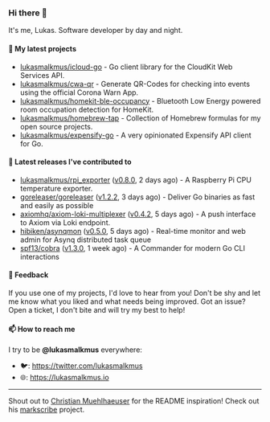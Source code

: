 ### Hi there 👋

It's me, Lukas. Software developer by day and night.

#### 🌱 My latest projects

- [lukasmalkmus/icloud-go](https://github.com/lukasmalkmus/icloud-go) - Go client library for the CloudKit Web Services API.
- [lukasmalkmus/cwa-qr](https://github.com/lukasmalkmus/cwa-qr) - Generate QR-Codes for checking into events using the official Corona Warn App.
- [lukasmalkmus/homekit-ble-occupancy](https://github.com/lukasmalkmus/homekit-ble-occupancy) - Bluetooth Low Energy powered room occupation detection for HomeKit.
- [lukasmalkmus/homebrew-tap](https://github.com/lukasmalkmus/homebrew-tap) - Collection of Homebrew formulas for my open source projects.
- [lukasmalkmus/expensify-go](https://github.com/lukasmalkmus/expensify-go) - A very opinionated Expensify API client for Go.

#### 🔭 Latest releases I've contributed to

- [lukasmalkmus/rpi_exporter](https://github.com/lukasmalkmus/rpi_exporter) ([v0.8.0](https://github.com/lukasmalkmus/rpi_exporter/releases/tag/v0.8.0), 2 days ago) - A Raspberry Pi CPU temperature exporter.
- [goreleaser/goreleaser](https://github.com/goreleaser/goreleaser) ([v1.2.2](https://github.com/goreleaser/goreleaser/releases/tag/v1.2.2), 3 days ago) - Deliver Go binaries as fast and easily as possible
- [axiomhq/axiom-loki-multiplexer](https://github.com/axiomhq/axiom-loki-multiplexer) ([v0.4.2](https://github.com/axiomhq/axiom-loki-multiplexer/releases/tag/v0.4.2), 5 days ago) - A push interface to Axiom via Loki endpoint.
- [hibiken/asynqmon](https://github.com/hibiken/asynqmon) ([v0.5.0](https://github.com/hibiken/asynqmon/releases/tag/v0.5.0), 5 days ago) - Real-time monitor and web admin for Asynq distributed task queue
- [spf13/cobra](https://github.com/spf13/cobra) ([v1.3.0](https://github.com/spf13/cobra/releases/tag/v1.3.0), 1 week ago) - A Commander for modern Go CLI interactions

#### 💬 Feedback

If you use one of my projects, I'd love to hear from you! Don't be shy and let
me know what you liked and what needs being improved. Got an issue? Open a
ticket, I don't bite and will try my best to help!

#### 📫 How to reach me

I try to be **@lukasmalkmus** everywhere:

- 🐦: https://twitter.com/lukasmalkmus
- 🌐: https://lukasmalkmus.io

---

Shout out to [Christian Muehlhaeuser](https://github.com/muesli) for the README
inspiration! Check out his [markscribe](https://github.com/muesli/markscribe)
project.
